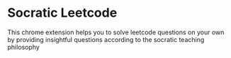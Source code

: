 # Socratic Leetcode

This chrome extension helps you to solve leetcode questions on your own by providing insightful questions according to the socratic teaching philosophy
